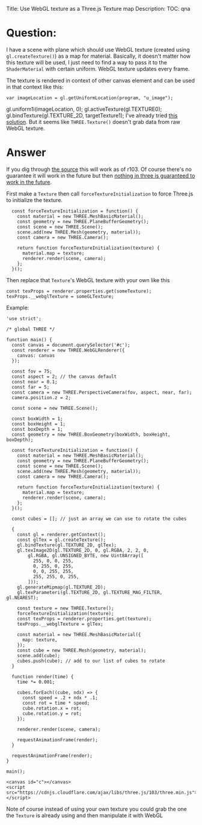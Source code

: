 Title: Use WebGL texture as a Three.js Texture map
Description:
TOC: qna

# Question:

I have a scene with plane which should use WebGL texture (created using `gl.createTexture()`) as a map for material. Basically, it doesn't matter how this texture will be used, I just need to find a way to pass it to the `ShaderMaterial` with certain uniform. WebGL texture updates every frame.

The texture is rendered in context of other canvas element and can be used in that context like this:

    var imageLocation = gl.getUniformLocation(program, "u_image");
 gl.uniform1i(imageLocation, 0);
 gl.activeTexture(gl.TEXTURE0);
 gl.bindTexture(gl.TEXTURE_2D, targetTexture1);
I've already tried [this solution][1]. But it seems like `THREE.Texture()` doesn't grab data from raw WebGL texture.


  [1]: https://stackoverflow.com/questions/29325906/can-you-use-raw-webgl-textures-with-three-js?rq=1

# Answer

If you dig through [the source](https://github.com/mrdoob/three.js) this will work as of r103. Of course there's no guarantee it will work in the future but then [nothing in three is guaranteed to work in the future](https://github.com/mrdoob/three.js/wiki/Migration-Guide).

First make a  `Texture` then call `forceTextureInitialization` to force Three.js to initialize the texture. 

```
  const forceTextureInitialization = function() {
    const material = new THREE.MeshBasicMaterial();
    const geometry = new THREE.PlaneBufferGeometry();
    const scene = new THREE.Scene();
    scene.add(new THREE.Mesh(geometry, material));
    const camera = new THREE.Camera();

    return function forceTextureInitialization(texture) {
      material.map = texture;
      renderer.render(scene, camera);
    };
  }();
```

Then replace that `Texture`'s WebGL texture with your own like this

    const texProps = renderer.properties.get(someTexture);
    texProps.__webglTexture = someGLTexture;

Example:

<!-- begin snippet: js hide: false console: true babel: false -->

<!-- language: lang-js -->

    'use strict';

    /* global THREE */

    function main() {
      const canvas = document.querySelector('#c');
      const renderer = new THREE.WebGLRenderer({
        canvas: canvas
      });
      
      const fov = 75;
      const aspect = 2; // the canvas default
      const near = 0.1;
      const far = 5;
      const camera = new THREE.PerspectiveCamera(fov, aspect, near, far);
      camera.position.z = 2;

      const scene = new THREE.Scene();

      const boxWidth = 1;
      const boxHeight = 1;
      const boxDepth = 1;
      const geometry = new THREE.BoxGeometry(boxWidth, boxHeight, boxDepth);
      
      const forceTextureInitialization = function() {
        const material = new THREE.MeshBasicMaterial();
        const geometry = new THREE.PlaneBufferGeometry();
        const scene = new THREE.Scene();
        scene.add(new THREE.Mesh(geometry, material));
        const camera = new THREE.Camera();

        return function forceTextureInitialization(texture) {
          material.map = texture;
          renderer.render(scene, camera);
        };
      }();
      
      const cubes = []; // just an array we can use to rotate the cubes

      {
        const gl = renderer.getContext();
        const glTex = gl.createTexture();
        gl.bindTexture(gl.TEXTURE_2D, glTex);
        gl.texImage2D(gl.TEXTURE_2D, 0, gl.RGBA, 2, 2, 0,
            gl.RGBA, gl.UNSIGNED_BYTE, new Uint8Array([
              255, 0, 0, 255,
              0, 255, 0, 255,
              0, 0, 255, 255,
              255, 255, 0, 255,
            ]));
        gl.generateMipmap(gl.TEXTURE_2D);
        gl.texParameteri(gl.TEXTURE_2D, gl.TEXTURE_MAG_FILTER, gl.NEAREST);
      
        const texture = new THREE.Texture();
        forceTextureInitialization(texture);
        const texProps = renderer.properties.get(texture);
        texProps.__webglTexture = glTex;
        
        const material = new THREE.MeshBasicMaterial({
          map: texture,
        });
        const cube = new THREE.Mesh(geometry, material);
        scene.add(cube);
        cubes.push(cube); // add to our list of cubes to rotate
      }

      function render(time) {
        time *= 0.001;

        cubes.forEach((cube, ndx) => {
          const speed = .2 + ndx * .1;
          const rot = time * speed;
          cube.rotation.x = rot;
          cube.rotation.y = rot;
        });

        renderer.render(scene, camera);

        requestAnimationFrame(render);
      }

      requestAnimationFrame(render);
    }

    main();

<!-- language: lang-html -->

    <canvas id="c"></canvas>
    <script src="https://cdnjs.cloudflare.com/ajax/libs/three.js/103/three.min.js"></script>

<!-- end snippet -->

Note of course instead of using your own texture you could grab the one the `Texture` is already using and then manipulate it with WebGL

